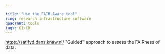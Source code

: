 ```yaml
---

title: "Use the FAIR-Aware tool"
ring: research infrastructure software
quadrant: tools
tags: CI/CD
---
```

https://satifyd.dans.knaw.nl/
"Guided" approach to assess the FAIRness of data.
